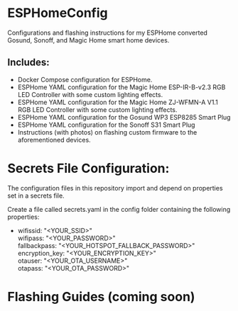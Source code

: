 # ESPHomeConfig

Configurations and flashing instructions for my ESPHome converted Gosund, Sonoff, and Magic Home smart home devices.    <br>

## Includes:
* Docker Compose configuration for ESPHome.
* ESPHome YAML configuration for the Magic Home ESP-IR-B-v2.3 RGB LED Controller with some custom lighting effects.
* ESPHome YAML configuration for the Magic Home ZJ-WFMN-A V1.1 RGB LED Controller with some custom lighting effects.
* ESPHome YAML configuration for the Gosund WP3 ESP8285 Smart Plug
* ESPHome YAML configuration for the Sonoff S31 Smart Plug
* Instructions (with photos) on flashing custom firmware to the aforementioned devices.

# Secrets File Configuration:
The configuration files in this repository import and depend on properties set in a secrets file.    <br>

Create a file called secrets.yaml in the config folder containing the following properties:
* wifissid: "\<YOUR_SSID\>"    <br>
    wifipass: "\<YOUR_PASSWORD\>"    <br>
    fallbackpass: "\<YOUR_HOTSPOT_FALLBACK_PASSWORD\>"    <br>
    encryption_key: "\<YOUR_ENCRYPTION_KEY\>"    <br>
    otauser: "\<YOUR_OTA_USERNAME\>"    <br>
    otapass: "\<YOUR_OTA_PASSWORD\>"    <br>

# Flashing Guides (coming soon)